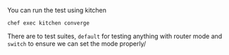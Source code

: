 You can run the test using kitchen

    chef exec kitchen converge
    
There are to test suites, `default` for testing anything with router mode and `switch` to ensure we can set the mode properly/
